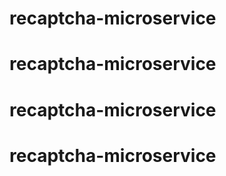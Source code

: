 # recaptcha-microservice
# recaptcha-microservice
# recaptcha-microservice
# recaptcha-microservice

